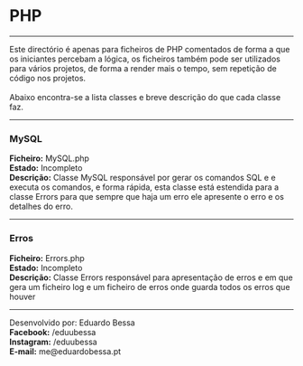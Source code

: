 <h1>PHP</h1>
<hr />
<p>
Este directório é apenas para ficheiros de PHP comentados de forma
a que os iniciantes percebam a lógica, os ficheiros também pode ser
utilizados para vários projetos, de forma a render mais o tempo,
sem repetição de código nos projetos.
<br /><br />
Abaixo encontra-se a  lista classes e breve descrição do que cada
classe faz.
</p>
<hr />
<h3>MySQL</h3>
<b>Ficheiro:</b> MySQL.php<br />
<b>Estado:</b> Incompleto<br />
<b>Descrição:</b> Classe MySQL responsável por gerar os comandos SQL
e e executa os comandos, e forma rápida, esta classe está estendida
para a classe Errors para que sempre que haja um erro ele apresente
o erro e os detalhes do erro.<br />
<hr />
<h3>Erros</h3>
<b>Ficheiro:</b> Errors.php<br />
<b>Estado:</b> Incompleto<br />
<b>Descrição:</b> Classe Errors responsável para apresentação de erros
e em que gera um ficheiro log e um ficheiro de erros onde guarda todos
os erros que houver
<br />
<hr />
<p>
Desenvolvido por: Eduardo Bessa<br />
<b>Facebook:</b> /eduubessa<br />
<b>Instagram:</b> /eduubessa<br />
<b>E-mail:</b> me@eduardobessa.pt
</p>
